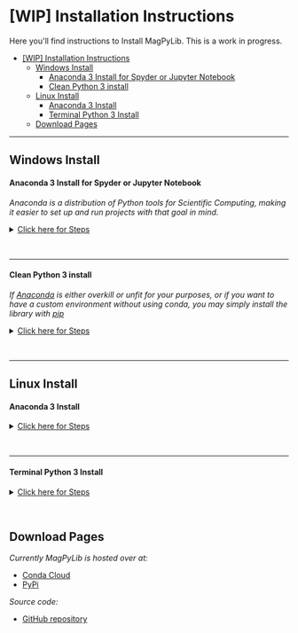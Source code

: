 # [WIP] Installation Instructions

Here you'll find instructions to Install MagPyLib. This is a work in progress.

- [[WIP] Installation Instructions](#wip-installation-instructions)
  - [Windows Install](#windows-install)
      - [Anaconda 3 Install for Spyder or Jupyter Notebook](#anaconda-3-install-for-spyder-or-jupyter-notebook)
      - [Clean Python 3 install](#clean-python-3-install)
  - [Linux Install](#linux-install)
      - [Anaconda 3 Install](#anaconda-3-install)
      - [Terminal Python 3 Install](#terminal-python-3-install)
  - [Download Pages](#download-pages)
  
  
---

## Windows Install

#### Anaconda 3 Install for Spyder or Jupyter Notebook

_Anaconda is a distribution of Python tools for Scientific Computing, making it easier to set up and run projects with that goal in mind._

<details>

<a href=#anaconda-3-install-for-spyder-or-jupyter-notebook><summary> Click here for Steps </summary></a>

1. [Download Anaconda][anaconda]
2. Start Anaconda Navigator 
3. On the interface, go to `Environments` and choose the environment you wish to install MagPyLib in. For this example, we will use the base environment:
   ![](../_static/images/install_guide/anaconda0.png)
4. Look for MagPyLib in the Package search bar
   ![](../_static/images/install_guide/anaconda.png)
5. On the Anaconda interface, in the Home tab, select your environment and Open Spyder/Jupyter 
   ![](../_static/images/install_guide/anaconda2.png)

```eval_rst
6. Run the example script :doc:`x_examples` .
```

</details>

&nbsp;
&nbsp;

--- 

#### Clean Python 3 install

_If [Anaconda][anaconda] is either overkill or unfit for your purposes, or if you want to have a custom environment without using conda, you may simply install the library with [pip]_

<details>


<a href=#clean-python-3-install><summary> Click here for Steps </summary></a>

1. Install [Python][python3]
2. Open `cmd.exe`
3. Add Python to your path
   - [External Guide on setting up Python + pip](https://projects.raspberrypi.org/en/projects/using-pip-on-windows/5)
4. Install magpylib with the following command:
    ```
    python -m pip install magpylib
    ```
</details>

&nbsp;
&nbsp;

---

## Linux Install

#### Anaconda 3 Install

<details>

<a href="#anaconda-3-install"><summary> Click here for Steps </summary></a>

1. [Download Anaconda][anaconda]
2. Open a terminal window and type `anaconda-navigator`
3. On the interface, go to `Environments` and choose the environment you wish to install MagPyLib in. For this example, we will use the base environment:
   ![](../_static/images/install_guide/anaconda0.png)
4. Look for MagPyLib in the Package search bar
   ![](../_static/images/install_guide/anaconda.png)
5. On the Anaconda interface, in the Home tab, select your environment and Open Spyder/Jupyter 
   ![](../_static/images/install_guide/anaconda2.png)

```eval_rst
6. Run the example script :doc:`x_examples` .
```

</details>

&nbsp;
&nbsp;

---

#### Terminal Python 3 Install

<details>


<a href="#terminal-python-3-install"><summary> Click here for Steps </summary></a>

1. Install [Python][python3]
2. Open your Terminal
3. Install magpylib with the following command:
    ```
    pip install magpylib
    ```
</details>

&nbsp;
&nbsp;

## Download Pages

_Currently MagPyLib is hosted over at:_
- [Conda Cloud][CondaCloud]
- [PyPi][PyPi]

_Source code:_
- [GitHub repository][GitHub]



[pip]: https://pip.pypa.io/en/stable/installing/
[anaconda]: https://www.anaconda.com/distribution/
[python3]: https://www.python.org/downloads/
[CondaCloud]:  https://mystery-404.herokuapp.com/
[GitHub]:  https://mystery-404.herokuapp.com/
[PyPi]:  https://mystery-404.herokuapp.com/
